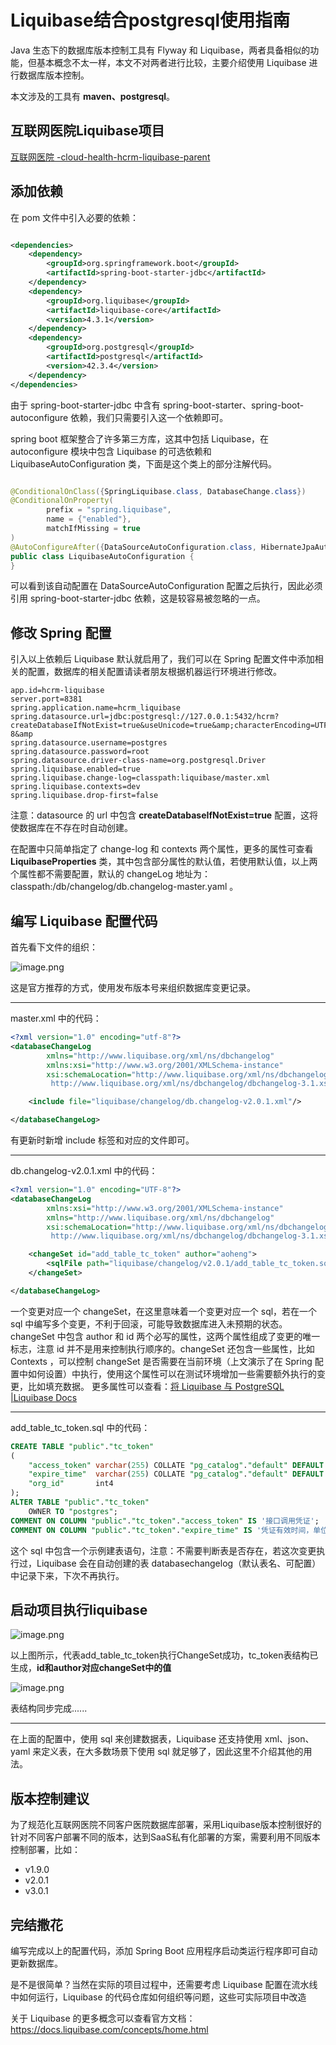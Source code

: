 # Liquibase结合postgresql使用指南

Java 生态下的数据库版本控制工具有 Flyway 和 Liquibase，两者具备相似的功能，但基本概念不太一样，本文不对两者进行比较，主要介绍使用 Liquibase 进行数据库版本控制。

本文涉及的工具有 **maven、postgresql**。



## 互联网医院Liquibase项目

[互联网医院 -cloud-health-hcrm-liquibase-parent](http://120.25.59.85:3000/hcrm-liquibase)



## 添加依赖

在 pom 文件中引入必要的依赖：

```xml

<dependencies>
    <dependency>
        <groupId>org.springframework.boot</groupId>
        <artifactId>spring-boot-starter-jdbc</artifactId>
    </dependency>
    <dependency>
        <groupId>org.liquibase</groupId>
        <artifactId>liquibase-core</artifactId>
        <version>4.3.1</version>
    </dependency>
    <dependency>
        <groupId>org.postgresql</groupId>
        <artifactId>postgresql</artifactId>
        <version>42.3.4</version>
    </dependency>
</dependencies>
```

由于 spring-boot-starter-jdbc 中含有 spring-boot-starter、spring-boot-autoconfigure 依赖，我们只需要引入这一个依赖即可。

spring boot 框架整合了许多第三方库，这其中包括 Liquibase，在 autoconfigure 模块中包含 Liquibase 的可选依赖和 LiquibaseAutoConfiguration
类，下面是这个类上的部分注解代码。

```java

@ConditionalOnClass({SpringLiquibase.class, DatabaseChange.class})
@ConditionalOnProperty(
        prefix = "spring.liquibase",
        name = {"enabled"},
        matchIfMissing = true
)
@AutoConfigureAfter({DataSourceAutoConfiguration.class, HibernateJpaAutoConfiguration.class})
public class LiquibaseAutoConfiguration {
}
```

可以看到该自动配置在 DataSourceAutoConfiguration 配置之后执行，因此必须引用 spring-boot-starter-jdbc 依赖，这是较容易被忽略的一点。

## 修改 Spring 配置

引入以上依赖后 Liquibase 默认就启用了，我们可以在 Spring 配置文件中添加相关的配置，数据库的相关配置请读者朋友根据机器运行环境进行修改。

```properties
app.id=hcrm-liquibase
server.port=8381
spring.application.name=hcrm_liquibase
spring.datasource.url=jdbc:postgresql://127.0.0.1:5432/hcrm?createDatabaseIfNotExist=true&useUnicode=true&amp;characterEncoding=UTF-8&amp
spring.datasource.username=postgres
spring.datasource.password=root
spring.datasource.driver-class-name=org.postgresql.Driver
spring.liquibase.enabled=true
spring.liquibase.change-log=classpath:liquibase/master.xml
spring.liquibase.contexts=dev
spring.liquibase.drop-first=false

```

注意：datasource 的 url 中包含 **createDatabaseIfNotExist=true** 配置，这将使数据库在不存在时自动创建。

在配置中只简单指定了 change-log 和 contexts 两个属性，更多的属性可查看 **LiquibaseProperties** 类，其中包含部分属性的默认值，若使用默认值，以上两个属性都不需要配置，默认的 changeLog
地址为：classpath:/db/changelog/db.changelog-master.yaml 。

## 编写 Liquibase 配置代码

首先看下文件的组织：

![image.png](https://cdn.cnhis.cc/opendoc/5545/1522391652491083777/20220524/3daf6fd5-9f22-4978-b97d-dacc8ba8d1a2.png)

这是官方推荐的方式，使用发布版本号来组织数据库变更记录。

------

master.xml 中的代码：

```xml
<?xml version="1.0" encoding="utf-8"?>
<databaseChangeLog
        xmlns="http://www.liquibase.org/xml/ns/dbchangelog"
        xmlns:xsi="http://www.w3.org/2001/XMLSchema-instance"
        xsi:schemaLocation="http://www.liquibase.org/xml/ns/dbchangelog
         http://www.liquibase.org/xml/ns/dbchangelog/dbchangelog-3.1.xsd">

    <include file="liquibase/changelog/db.changelog-v2.0.1.xml"/>

</databaseChangeLog>
```

有更新时新增 include 标签和对应的文件即可。

------

db.changelog-v2.0.1.xml 中的代码：

```xml
<?xml version="1.0" encoding="UTF-8"?>
<databaseChangeLog
        xmlns:xsi="http://www.w3.org/2001/XMLSchema-instance"
        xmlns="http://www.liquibase.org/xml/ns/dbchangelog"
        xsi:schemaLocation="http://www.liquibase.org/xml/ns/dbchangelog
         http://www.liquibase.org/xml/ns/dbchangelog/dbchangelog-3.1.xsd">

    <changeSet id="add_table_tc_token" author="aoheng">
        <sqlFile path="liquibase/changelog/v2.0.1/add_table_tc_token.sql"/>
    </changeSet>

</databaseChangeLog>
```

一个变更对应一个 changeSet，在这里意味着一个变更对应一个 sql，若在一个 sql 中编写多个变更，不利于回滚，可能导致数据库进入未预期的状态。changeSet 中包含 author 和 id
两个必写的属性，这两个属性组成了变更的唯一标志，注意 id 并不是用来控制执行顺序的。changeSet 还包含一些属性，比如 Contexts ，可以控制 changeSet 是否需要在当前环境（上文演示了在 Spring
配置中如何设置）中执行，使用这个属性可以在测试环境增加一些需要额外执行的变更，比如填充数据。
更多属性可以查看：[将 Liquibase 与 PostgreSQL |Liquibase Docs](https://docs.liquibase.com/install/tutorials/postgresql.html)

------

add_table_tc_token.sql 中的代码：

```sql
CREATE TABLE "public"."tc_token"
(
    "access_token" varchar(255) COLLATE "pg_catalog"."default" DEFAULT NULL::character varying,
    "expire_time"  varchar(255) COLLATE "pg_catalog"."default" DEFAULT NULL::character varying,
    "org_id"       int4
);
ALTER TABLE "public"."tc_token"
    OWNER TO "postgres";
COMMENT ON COLUMN "public"."tc_token"."access_token" IS '接口调用凭证';
COMMENT ON COLUMN "public"."tc_token"."expire_time" IS '凭证有效时间，单位：秒';
```

这个 sql 中包含一个示例建表语句，注意：不需要判断表是否存在，若这次变更执行过，Liquibase 会在自动创建的表 databasechangelog（默认表名、可配置） 中记录下来，下次不再执行。

## 启动项目执行liquibase

![image.png](https://cdn.cnhis.cc/opendoc/5545/1522391652491083777/20220524/6a62b849-7452-4487-b17b-d6d51b32d8cf.png)

以上图所示，代表add_table_tc_token执行ChangeSet成功，tc_token表结构已生成，**id和author对应changeSet中的值**

![image.png](https://cdn.cnhis.cc/opendoc/5545/1522391652491083777/20220524/1ff89bf7-a159-4fd4-ab97-fb9653f398d0.png)

表结构同步完成......

------

在上面的配置中，使用 sql 来创建数据表，Liquibase 还支持使用 xml、json、yaml 来定义表，在大多数场景下使用 sql 就足够了，因此这里不介绍其他的用法。

## 版本控制建议

为了规范化互联网医院不同客户医院数据库部署，采用Liquibase版本控制很好的针对不同客户部署不同的版本，达到SaaS私有化部署的方案，需要利用不同版本控制部署，比如：

- v1.9.0
- v2.0.1
- v3.0.1

## 完结撒花

编写完成以上的配置代码，添加 Spring Boot 应用程序启动类运行程序即可自动更新数据库。

是不是很简单？当然在实际的项目过程中，还需要考虑 Liquibase 配置在流水线中如何运行，Liquibase 的代码仓库如何组织等问题，这些可实际项目中改造

关于 Liquibase 的更多概念可以查看官方文档：https://docs.liquibase.com/concepts/home.html